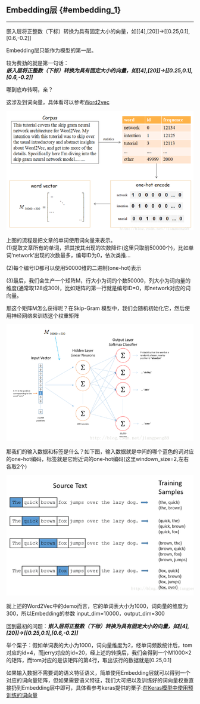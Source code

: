 ## Embedding层 {#embedding_1}

---

嵌入层将正整数（下标）转换为具有固定大小的向量，如\[\[4\],\[20\]\]-&gt;\[\[0.25,0.1\],\[0.6,-0.2\]\]

Embedding层只能作为模型的第一层。

较为费劲的就是第一句话：  
_**嵌入层将正整数（下标）转换为具有固定大小的向量，如\[\[4\],\[20\]\]-&gt;\[\[0.25,0.1\],\[0.6,-0.2\]\]**_

哪到底咋转啊，亲？

这涉及到词向量，具体看可以参考[Word2vec](/dl/word2vec/word2vec.md)

![](/assets/deeplayerr-embemding1.png)

上图的流程是把文章的单词使用词向量来表示。  
\(1\)提取文章所有的单词，把其按其出现的次数降许\(这里只取前50000个\)，比如单词‘network’出现的次数最多，编号ID为0，依次类推…

\(2\)每个编号ID都可以使用50000维的二进制\(one-hot\)表示

\(3\)最后，我们会生产一个矩阵M，行大小为词的个数50000，列大小为词向量的维度\(通常取128或300\)，比如矩阵的第一行就是编号ID=0，即network对应的词向量。

那这个矩阵M怎么获得呢？在Skip-Gram 模型中，我们会随机初始化它，然后使用神经网络来训练这个权重矩阵

![](/assets/deeplayer-embeding2.png)

那我们的输入数据和标签是什么？如下图，输入数据就是中间的哪个蓝色的词对应的one-hot编码，标签就是它附近词的one-hot编码\(这里windown\_size=2,左右各取2个\)

![](/assets/deeplayer-embeding3.png)

就上述的Word2Vec中的demo而言，它的单词表大小为1000，词向量的维度为300，所以Embedding的参数 input\_dim=10000，output\_dim=300

回到最初的问题：_**嵌入层将正整数（下标）转换为具有固定大小的向量，如\[\[4\],\[20\]\]-&gt;\[\[0.25,0.1\],\[0.6,-0.2\]\]**_

举个栗子：假如单词表的大小为1000，词向量维度为2，经单词频数统计后，tom对应的id=4，而jerry对应的id=20，经上述的转换后，我们会得到一个M1000×2的矩阵，而tom对应的是该矩阵的第4行，取出该行的数据就是\[0.25,0.1\]

如果输入数据不需要词的语义特征语义，简单使用Embedding层就可以得到一个对应的词向量矩阵，但如果需要语义特征，我们大可把以及训练好的词向量权重直接扔到Embedding层中即可，具体看参考keras提供的栗子:[在Keras模型中使用预训练的词向量](https://github.com/MoyanZitto/keras-cn/blob/master/docs/legacy/blog/word_embedding.md)

